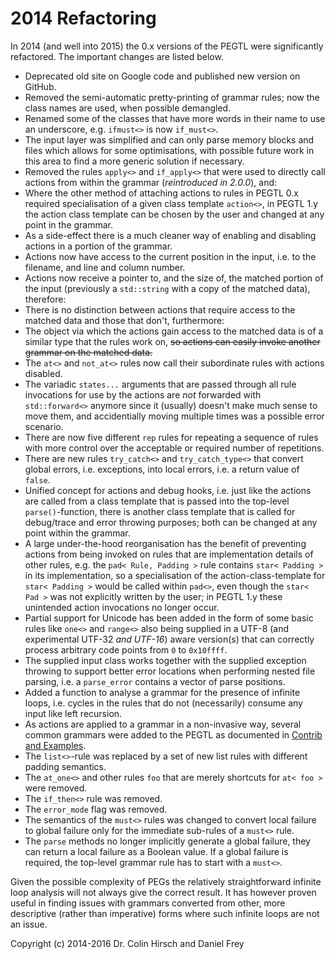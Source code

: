# 2014 Refactoring

In 2014 (and well into 2015) the 0.x versions of the PEGTL were significantly refactored.
The important changes are listed below.

- Deprecated old site on Google code and published new version on GitHub.
- Removed the semi-automatic pretty-printing of grammar rules; now the class names are used, when possible demangled.
- Renamed some of the classes that have more words in their name to use an underscore, e.g. `ifmust<>` is now `if_must<>`.
- The input layer was simplified and can only parse memory blocks and files which allows for some optimisations, with possible future work in this area to find a more generic solution if necessary.
- Removed the rules `apply<>` and `if_apply<>` that were used to directly call actions from within the grammar (*reintroduced in 2.0.0*), and:
- Where the other method of attaching actions to rules in PEGTL 0.x required specialisation of a given class template `action<>`, in PEGTL 1.y the action class template can be chosen by the user and changed at any point in the grammar.
- As a side-effect there is a much cleaner way of enabling and disabling actions in a portion of the grammar.
- Actions now have access to the current position in the input, i.e. to the filename, and line and column number.
- Actions now receive a pointer to, and the size of, the matched portion of the input (previously a `std::string` with a copy of the matched data), therefore:
- There is no distinction between actions that require access to the matched data and those that don't, furthermore:
- The object via which the actions gain access to the matched data is of a similar type that the rules work on, ~~so actions can easily invoke another grammar on the matched data.~~
- The `at<>` and `not_at<>` rules now call their subordinate rules with actions disabled.
- The variadic `states...` arguments that are passed through all rule invocations for use by the actions are *not* forwarded with `std::forward<>` anymore since it (usually) doesn't make much sense to move them, and accidentially moving multiple times was a possible error scenario.
- There are now five different `rep` rules for repeating a sequence of rules with more control over the acceptable or required number of repetitions.
- There are new rules `try_catch<>` and `try_catch_type<>` that convert global errors, i.e. exceptions, into local errors, i.e. a return value of `false`.
- Unified concept for actions and debug hooks, i.e. just like the actions are called from a class template that is passed into the top-level `parse()`-function, there is another class template that is called for debug/trace and error throwing purposes; both can be changed at any point within the grammar.
- A large under-the-hood reorganisation has the benefit of preventing actions from being invoked on rules that are implementation details of other rules, e.g. the `pad< Rule, Padding >` rule contains `star< Padding >` in its implementation, so a specialisation of the action-class-template for `star< Padding >` would be called within `pad<>`, even though the `star< Pad >` was not explicitly written by the user; in PEGTL 1.y these unintended action invocations no longer occur.
- Partial support for Unicode has been added in the form of some basic rules like `one<>` and `range<>` also being supplied in a UTF-8 (and experimental UTF-32 *and UTF-16*) aware version(s) that can correctly process arbitrary code points from `0` to `0x10ffff`.
- The supplied input class works together with the supplied exception throwing to support better error locations when performing nested file parsing, i.e. a `parse_error` contains a vector of parse positions.
- Added a function to analyse a grammar for the presence of infinite loops, i.e. cycles in the rules that do not (necessarily) consume any input like left recursion.
- As actions are applied to a grammar in a non-invasive way, several common grammars were added to the PEGTL as documented in [Contrib and Examples](Contrib-and-Examples.md).
- The `list<>`-rule was replaced by a set of new list rules with different padding semantics.
- The `at_one<>` and other rules `foo` that are merely shortcuts for `at< foo >` were removed.
- The `if_then<>` rule was removed.
- The `error_mode` flag was removed.
- The semantics of the `must<>` rules was changed to convert local failure to global failure only for the immediate sub-rules of a `must<>` rule.
- The `parse` methods no longer implicitly generate a global failure, they can return a local failure as a Boolean value. If a global failure is required, the top-level grammar rule has to start with a `must<>`.

Given the possible complexity of PEGs the relatively straightforward infinite loop analysis will not always give the correct result.
It has however proven useful in finding issues with grammars converted from other, more descriptive (rather than imperative) forms where such infinite loops are not an issue.

Copyright (c) 2014-2016 Dr. Colin Hirsch and Daniel Frey
